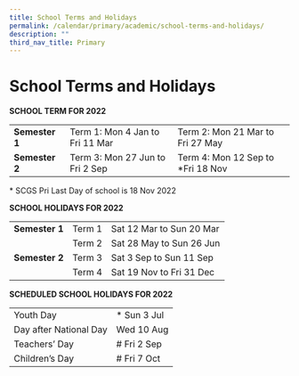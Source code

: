 ```yaml
---
title: School Terms and Holidays
permalink: /calendar/primary/academic/school-terms-and-holidays/
description: ""
third_nav_title: Primary
---
```

# **School Terms and Holidays**

**SCHOOL TERM FOR 2022**


|  	|  	|  	|
|---	|---	|---	|
| **Semester 1** 	| Term 1: Mon 4 Jan to Fri 11 Mar 	| Term 2: Mon 21 Mar to Fri 27 May 	|
| **Semester 2** 	| Term 3: Mon 27 Jun to Fri 2 Sep 	| Term 4: Mon 12 Sep to *Fri 18 Nov 	|

\* SCGS Pri Last Day of school is 18 Nov 2022

**SCHOOL HOLIDAYS FOR 2022**


|  	|  	|  	|
|---	|---	|---	|
| **Semester 1** 	| Term 1 	| Sat 12 Mar to Sun 20 Mar 	|
|  	| Term 2 	| Sat 28 May to Sun 26 Jun 	|
| **Semester 2** 	| Term 3 	| Sat 3 Sep to Sun 11 Sep 	|
|  	| Term 4 	| Sat 19 Nov to Fri 31 Dec 	|



**SCHEDULED SCHOOL HOLIDAYS FOR 2022**

|  	|  	|
|---	|---	|
| Youth Day 	| * Sun 3 Jul 	|
| Day after National Day 	| Wed 10 Aug 	|
| Teachers’ Day 	| # Fri 2 Sep 	|
| Children’s Day 	| # Fri 7 Oct 	|